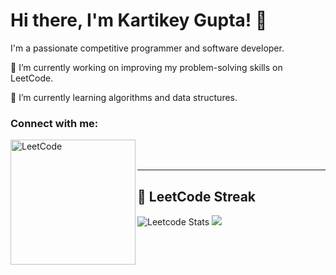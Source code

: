 # Hi there, I'm Kartikey Gupta! 👋

I'm a passionate competitive programmer and software developer.

🔭 I’m currently working on improving my problem-solving skills on LeetCode.

🌱 I’m currently learning algorithms and data structures.

### Connect with me:

[<img align="left" alt="LeetCode" width="200px" src="https://img.shields.io/badge/-KartikeyGupta-%232c3e50?style=flat-square&logo=leetcode&logoColor=white&link=https://leetcode.com/u/kartikey071999/" />](https://leetcode.com/u/kartikey071999/)

<br />
<br />

---

<!-- LeetCode Streak Badge -->
## 🚀 LeetCode Streak

![Leetcode Stats](https://leetcard.jacoblin.cool/kartikey071999)
![](https://leetcard.jacoblin.cool/kartikey071999?ext=heatmap)